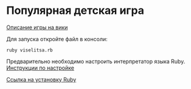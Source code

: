 # Популярная детская игра

[Описание игры на вики](https://ru.wikipedia.org/wiki/Виселица_(игра))

Для запуска откройте файл в консоли:

    ruby viselitsa.rb

Предварительно необходимо настроить интерпретатор языка Ruby. [Инструкции по настройке](http://goodprogrammer.ru/rails-winter-18/lessons/02-setup-ruby "Хороший программист")

[Ссылка на установку Ruby](https://www.ruby-lang.org/ru/documentation/installation/)
